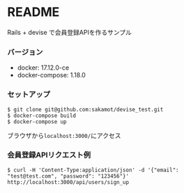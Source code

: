 # README

Rails + devise で会員登録APIを作るサンプル

### バージョン
* docker: 17.12.0-ce
* docker-compose: 1.18.0

### セットアップ

```
$ git clone git@github.com:sakamot/devise_test.git
$ docker-compose build
$ docker-compose up
```

ブラウザから`localhost:3000/`にアクセス

### 会員登録APIリクエスト例

```
$ curl -H 'Content-Type:application/json' -d '{"email": "test@test.com", "password": "123456"}' http://localhost:3000/api/users/sign_up
```

